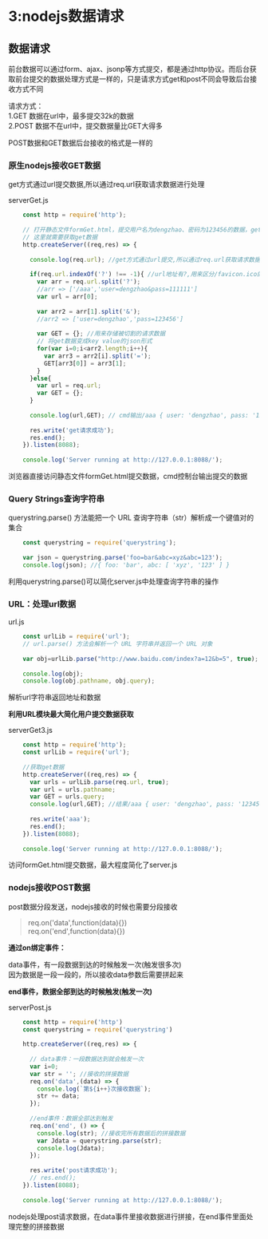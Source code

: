 # 3:nodejs数据请求

## 数据请求

前台数据可以通过form、ajax、jsonp等方式提交，都是通过http协议。而后台获取前台提交的数据处理方式是一样的，只是请求方式get和post不同会导致后台接收方式不同  

请求方式：  
1.GET  数据在url中，最多提交32k的数据  
2.POST 数据不在url中，提交数据量比GET大得多  

POST数据和GET数据后台接收的格式是一样的

### 原生nodejs接收GET数据

get方式通过url提交数据,所以通过req.url获取请求数据进行处理  

serverGet.js

```js
	const http = require('http');
	
	// 打开静态文件formGet.html，提交用户名为dengzhao、密码为123456的数据，get方式提交后url为/aaa?user=dengzhao&pass=111111
	// 这里就需要获取get数据
	http.createServer((req,res) => {
	
	  console.log(req.url); //get方式通过url提交,所以通过req.url获取请求数据
	
	  if(req.url.indexOf('?') !== -1){ //url地址有?,用来区分/favicon.ico的情况
	    var arr = req.url.split('?');
	    //arr => ['/aaa','user=dengzhao&pass=111111']
	    var url = arr[0];
	    
	    var arr2 = arr[1].split('&');
	    //arr2 => ['user=dengzhao','pass=123456']
	
	    var GET = {}; //用来存储被切割的请求数据
	    // 将get数据变成key value的json形式
	    for(var i=0;i<arr2.length;i++){
	      var arr3 = arr2[i].split('=');
	      GET[arr3[0]] = arr3[1];
	    }
	  }else{
	    var url = req.url;
	    var GET = {};
	  }
	  
	  console.log(url,GET); // cmd输出/aaa { user: 'dengzhao', pass: '123456' }
	
	  res.write('get请求成功');
	  res.end();
	}).listen(8088);
	
	console.log('Server running at http://127.0.0.1:8088/');
```
浏览器直接访问静态文件formGet.html提交数据，cmd控制台输出提交的数据

### Query Strings查询字符串

querystring.parse() 方法能把一个 URL 查询字符串（str）解析成一个键值对的集合  

```js
	const querystring = require('querystring');
	
	var json = querystring.parse('foo=bar&abc=xyz&abc=123');
	console.log(json); //{ foo: 'bar', abc: [ 'xyz', '123' ] }
```

利用querystring.parse()可以简化server.js中处理查询字符串的操作

### URL：处理url数据

url.js  

```js
	const urlLib = require('url');
	// url.parse() 方法会解析一个 URL 字符串并返回一个 URL 对象
	
	var obj=urlLib.parse("http://www.baidu.com/index?a=12&b=5", true); //true时query属性会解析成一个对象，而不是一个字符串
	
	console.log(obj);
	console.log(obj.pathname, obj.query);
```
解析url字符串返回地址和数据

**利用URL模块最大简化用户提交数据获取**

serverGet3.js

```js
	const http = require('http');
	const urlLib = require('url');
	
	//获取get数据
	http.createServer((req,res) => {
	  var urls = urlLib.parse(req.url, true);
	  var url = urls.pathname;
	  var GET = urls.query;
	  console.log(url,GET); //结果/aaa { user: 'dengzhao', pass: '123456' }
	
	  res.write('aaa');
	  res.end();
	}).listen(8088);
	
	console.log('Server running at http://127.0.0.1:8088/');
```
访问formGet.html提交数据，最大程度简化了server.js

### nodejs接收POST数据  

post数据分段发送，nodejs接收的时候也需要分段接收  

> req.on('data',function(data){})  
> req.on('end',function(data){})  

**通过on绑定事件：**  

data事件，有一段数据到达的时候触发一次(触发很多次)  
因为数据是一段一段的，所以接收data参数后需要拼起来  

**end事件，数据全部到达的时候触发(触发一次)**  

serverPost.js  

```js
	const http = require('http')
	const querystring = require('querystring')
	
	http.createServer((req,res) => {
	
	  // data事件：一段数据达到就会触发一次
	  var i=0;
	  var str = ''; //接收的拼接数据
	  req.on('data',(data) => {
	    console.log(`第${i++}次接收数据`);
	    str += data;
	  });
	
	  //end事件：数据全部达到触发
	  req.on('end', () => {
	    console.log(str); //接收完所有数据后的拼接数据
	    var Jdata = querystring.parse(str);
	    console.log(Jdata);
	  });
	
	  res.write('post请求成功');
	  // res.end();
	}).listen(8088);
	
	console.log('Server running at http://127.0.0.1:8088/');
```
nodejs处理post请求数据，在data事件里接收数据进行拼接，在end事件里面处理完整的拼接数据